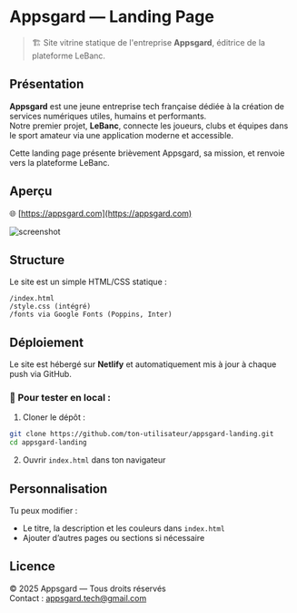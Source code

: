 # Appsgard — Landing Page

> 🏗️ Site vitrine statique de l'entreprise **Appsgard**, éditrice de la plateforme LeBanc.

## Présentation

**Appsgard** est une jeune entreprise tech française dédiée à la création de services numériques utiles, humains et performants.  
Notre premier projet, **LeBanc**, connecte les joueurs, clubs et équipes dans le sport amateur via une application moderne et accessible.

Cette landing page présente brièvement Appsgard, sa mission, et renvoie vers la plateforme LeBanc.

## Aperçu

🌐 [https://appsgard.com](https://appsgard.com)

![screenshot](https://via.placeholder.com/1200x600?text=Screenshot+Appsgard+Landing)

## Structure

Le site est un simple HTML/CSS statique :

```
/index.html
/style.css (intégré)
/fonts via Google Fonts (Poppins, Inter)
```

## Déploiement

Le site est hébergé sur **Netlify** et automatiquement mis à jour à chaque push via GitHub.

### 🧪 Pour tester en local :
1. Cloner le dépôt :
```bash
git clone https://github.com/ton-utilisateur/appsgard-landing.git
cd appsgard-landing
```

2. Ouvrir `index.html` dans ton navigateur

## Personnalisation

Tu peux modifier :
- Le titre, la description et les couleurs dans `index.html`
- Ajouter d’autres pages ou sections si nécessaire

## Licence

© 2025 Appsgard — Tous droits réservés  
Contact : [appsgard.tech@gmail.com](mailto:appsgard.tech@gmail.com)
